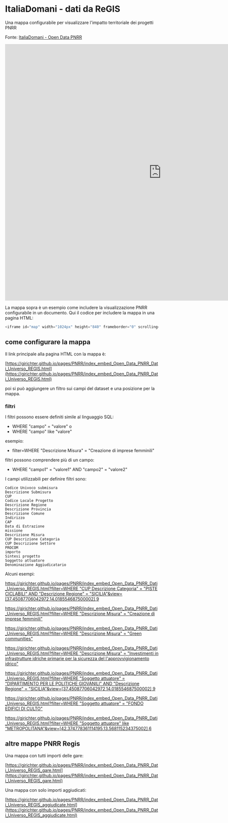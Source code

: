# ItaliaDomani - dati da ReGIS

Una mappa configurabile per visualizzare l'impatto territoriale dei progetti PNRR

Fonte: <a href="https://www.italiadomani.gov.it/content/sogei-ng/it/it/catalogo-open-data.html?orderby=%40jcr%3Acontent%2FobservationDateInEvidence&sort=desc" target="_blank">ItaliaDomani - Open Data PNRR</a>  

<iframe id="map" width="1024px" height="840" frameborder="0" scrolling="no" marginheight="0" marginwidth="0" src="https://gjrichter.github.io/pages/PNRR/index_embed_Open_Data_PNRR_Dati_Universo_REGIS.html?filter=WHERE%20%22Descrizione%20Misura%22%20=%20%22Creazione%20di%20imprese%20femminili%22&scale=10"></iframe>


La mappa sopra è un esempio come includere la visualizzazione PNRR configurabile in un documento. 
Qui il codice per includere la mappa in una pagina HTML:

```javascript
<iframe id="map" width="1024px" height="840" frameborder="0" scrolling="no" marginheight="0" marginwidth="0" src="https://gjrichter.github.io/pages/PNRR/index_embed_Open_Data_PNRR_Dati_Universo_REGIS.html?filter=WHERE%20%22Descrizione%20Misura%22%20=%20%22Creazione%20di%20imprese%20femminili%22&scale=10"></iframe>
```



## come configurare la mappa

Il  link principale alla pagina HTML con la mappa è: 

[https://gjrichter.github.io/pages/PNRR/index_embed_Open_Data_PNRR_Dati_Universo_REGIS.html](https://gjrichter.github.io/pages/PNRR/index_embed_Open_Data_PNRR_Dati_Universo_REGIS.html)

poi si può aggiungere un filtro sui campi del dataset e una posizione per la mappa.

### filtri

I filtri possono essere definiti simile al linguaggio SQL:

- WHERE "campo" = "valore" o 
- WHERE "campo" like "valore"

esempio:

-  filter=WHERE "Descrizione Misura" = "Creazione di imprese femminili"

filtri possono comprendere più di un campo:

- WHERE "campo1" = "valore1" AND "campo2" = "valore2"

I campi utilizzabili per definire filtri sono:

```
Codice Univoco submisura
Descrizione Submisura
CUP
Codice Locale Progetto
Descrizione Regione
Descrizione Provincia
Descrizione Comune
Indirizzo
CAP
Data di Estrazione
missione
Descrizione Misura
CUP Descrizione Categoria
CUP Descrizione Settore
PROCOM
importo
Sintesi progetto
Soggetto attuatore
Denominazione Aggiudicatario
```



Alcuni esempi:

[https://gjrichter.github.io/pages/PNRR/index_embed_Open_Data_PNRR_Dati_Universo_REGIS.html?filter=WHERE "CUP Descrizione Categoria" = "PISTE CICLABILI" AND "Descrizione Regione" = "SICILIA"&view=[37.45087706042972,14.018554687500002],9](https://gjrichter.github.io/pages/PNRR/index_embed_Open_Data_PNRR_Dati_Universo_REGIS.html?filter=WHERE%20%22CUP%20Descrizione%20Categoria%22%20=%20%22PISTE%20CICLABILI%22%20AND%20%22Descrizione%20Regione%22%20=%20%22SICILIA%22&view=[37.45087706042972,14.018554687500002],9)



[https://gjrichter.github.io/pages/PNRR/index_embed_Open_Data_PNRR_Dati_Universo_REGIS.html?filter=WHERE "Descrizione Misura" = "Creazione di imprese femminili"](https://gjrichter.github.io/pages/PNRR/index_embed_Open_Data_PNRR_Dati_Universo_REGIS.html?filter=WHERE%20%22Descrizione%20Misura%22%20=%20%22Creazione%20di%20imprese%20femminili%22)



[https://gjrichter.github.io/pages/PNRR/index_embed_Open_Data_PNRR_Dati_Universo_REGIS.html?filter=WHERE "Descrizione Misura" = "Green communities"](https://gjrichter.github.io/pages/PNRR/index_embed_Open_Data_PNRR_Dati_Universo_REGIS.html?filter=WHERE%20%22Descrizione%20Misura%22%20=%20%22Green%20communities%22)



[https://gjrichter.github.io/pages/PNRR/index_embed_Open_Data_PNRR_Dati_Universo_REGIS.html?filter=WHERE "Descrizione Misura" = "Investimenti in infrastrutture idriche primarie per la sicurezza del l'approvvigionamento idrico"](https://gjrichter.github.io/pages/PNRR/index_embed_Open_Data_PNRR_Dati_Universo_REGIS.html?filter=WHERE%20"Descrizione%20Misura"%20=%20"Investimenti%20in%20infrastrutture%20idriche%20primarie%20per%20la%20sicurezza%20dell%27approvvigionamento%20idrico")



[https://gjrichter.github.io/pages/PNRR/index_embed_Open_Data_PNRR_Dati_Universo_REGIS.html?filter=WHERE "Soggetto attuatore" = "DIPARTIMENTO PER LE POLITICHE GIOVANILI" AND "Descrizione Regione" = "SICILIA"&view=[37.45087706042972,14.018554687500002],9](https://gjrichter.github.io/pages/PNRR/index_embed_Open_Data_PNRR_Dati_Universo_REGIS.html?filter=WHERE%20"Soggetto%20attuatore"%20=%20"DIPARTIMENTO%20PER%20LE%20POLITICHE%20GIOVANILI"%20AND%20"Descrizione%20Regione"%20=%20"SICILIA"&view=[37.45087706042972,14.018554687500002],9)



[https://gjrichter.github.io/pages/PNRR/index_embed_Open_Data_PNRR_Dati_Universo_REGIS.html?filter=WHERE "Soggetto attuatore" = "FONDO EDIFICI DI CULTO"](https://gjrichter.github.io/pages/PNRR/index_embed_Open_Data_PNRR_Dati_Universo_REGIS.html?filter=WHERE%20%22Soggetto%20attuatore%22%20=%20%22FONDO%20EDIFICI%20DI%20CULTO%22)



[https://gjrichter.github.io/pages/PNRR/index_embed_Open_Data_PNRR_Dati_Universo_REGIS.html?filter=WHERE "Soggetto attuatore" like "METROPOLITANA"&view=[42.374778361114195,13.568115234375002],6](https://gjrichter.github.io/pages/PNRR/index_embed_Open_Data_PNRR_Dati_Universo_REGIS.html?filter=WHERE%20%22Soggetto%20attuatore%22%20like%20%22METROPOLITANA%22&view=[42.374778361114195,13.568115234375002],6)



## altre mappe PNRR Regis

Una mappa con tutti importi delle gare: 

[https://gjrichter.github.io/pages/PNRR/index_embed_Open_Data_PNRR_Dati_Universo_REGIS_gare.html](https://gjrichter.github.io/pages/PNRR/index_embed_Open_Data_PNRR_Dati_Universo_REGIS_gare.html)

Una mappa con solo importi aggiudicati:

[https://gjrichter.github.io/pages/PNRR/index_embed_Open_Data_PNRR_Dati_Universo_REGIS_aggiudicate.html](https://gjrichter.github.io/pages/PNRR/index_embed_Open_Data_PNRR_Dati_Universo_REGIS_aggiudicate.html)

